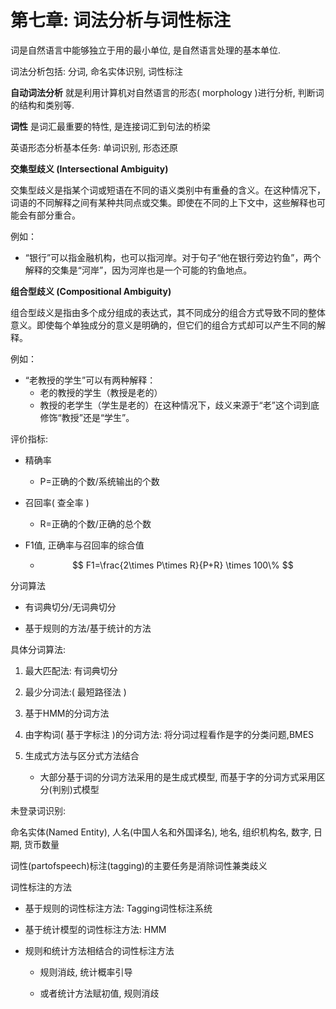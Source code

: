 # 第七章: 词法分析与词性标注

词是自然语言中能够独立于用的最小单位, 是自然语言处理的基本单位.



词法分析包括: 分词, 命名实体识别, 词性标注



**自动词法分析** 就是利用计算机对自然语言的形态( morphology )进行分析, 判断词的结构和类别等.



**词性** 是词汇最重要的特性, 是连接词汇到句法的桥梁



英语形态分析基本任务: 单词识别, 形态还原



**交集型歧义 (Intersectional Ambiguity)**

交集型歧义是指某个词或短语在不同的语义类别中有重叠的含义。在这种情况下，词语的不同解释之间有某种共同点或交集。即使在不同的上下文中，这些解释也可能会有部分重合。

例如：

- “银行”可以指金融机构，也可以指河岸。对于句子“他在银行旁边钓鱼”，两个解释的交集是“河岸”，因为河岸也是一个可能的钓鱼地点。

**组合型歧义 (Compositional Ambiguity)**

组合型歧义是指由多个成分组成的表达式，其不同成分的组合方式导致不同的整体意义。即使每个单独成分的意义是明确的，但它们的组合方式却可以产生不同的解释。

例如：

- “老教授的学生”可以有两种解释：
  - 老的教授的学生（教授是老的）
  - 教授的老学生（学生是老的）在这种情况下，歧义来源于“老”这个词到底修饰“教授”还是“学生”。



评价指标:

* 精确率 
  
  * P=正确的个数/系统输出的个数

* 召回率( 查全率 )
  
  * R=正确的个数/正确的总个数

* F1值, 正确率与召回率的综合值
  
  * $$
    F1=\frac{2\times P\times R}{P+R} \times 100\%
    $$



分词算法

* 有词典切分/无词典切分

* 基于规则的方法/基于统计的方法



具体分词算法:

1. 最大匹配法: 有词典切分

2. 最少分词法:( 最短路径法 )

3. 基于HMM的分词方法

4. 由字构词( 基于字标注 )的分词方法: 将分词过程看作是字的分类问题,BMES

5. 生成式方法与区分式方法结合
   
   * 大部分基于词的分词方法采用的是生成式模型, 而基于字的分词方式采用区分(判别)式模型



未登录词识别:

命名实体(Named Entity), 人名(中国人名和外国译名), 地名, 组织机构名, 数字, 日期, 货币数量



词性(partofspeech)标注(tagging)的主要任务是消除词性兼类歧义



词性标注的方法

* 基于规则的词性标注方法: Tagging词性标注系统

* 基于统计模型的词性标注方法: HMM

* 规则和统计方法相结合的词性标注方法
  
  * 规则消歧, 统计概率引导
  
  * 或者统计方法赋初值, 规则消歧
